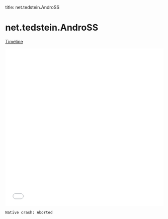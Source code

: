 title: net.tedstein.AndroSS

# net.tedstein.AndroSS

[Timeline](./vis-timeline.html)

<iframe src="./vis-timeline.html" width="100%" height="500px" style="border:none;"></iframe>

```
Native crash: Aborted
```



